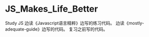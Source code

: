 # JS_Makes_Life_Better
Study JS
边读《Javascript语言精粹》边写的练习代码。
边读《mostly-adequate-guide》边写的代码。
复习之前写的代码。
